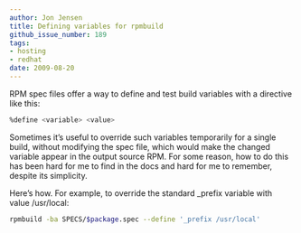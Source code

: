 ```yaml
---
author: Jon Jensen
title: Defining variables for rpmbuild
github_issue_number: 189
tags:
- hosting
- redhat
date: 2009-08-20
---
```


RPM spec files offer a way to define and test build variables with a directive like this:

```bash
%define <variable> <value>
```

Sometimes it’s useful to override such variables temporarily for a single build, without modifying the spec file, which would make the changed variable appear in the output source RPM. For some reason, how to do this has been hard for me to find in the docs and hard for me to remember, despite its simplicity.

Here’s how. For example, to override the standard _prefix variable with value /usr/local:

```bash
rpmbuild -ba SPECS/$package.spec --define '_prefix /usr/local'
```
